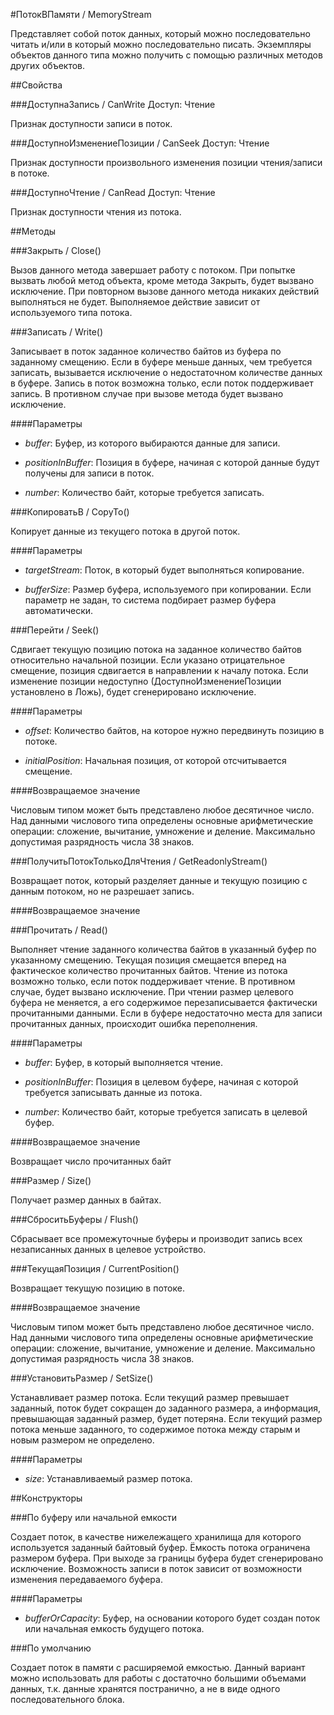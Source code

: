 
#ПотокВПамяти / MemoryStream

    
    

Представляет собой поток данных, который можно последовательно читать и/или в который можно последовательно писать.
Экземпляры объектов данного типа можно получить с помощью различных методов других объектов.


  
  
##Свойства
    
###ДоступнаЗапись / CanWrite
Доступ: Чтение
    
    

Признак доступности записи в поток.


  
  
###ДоступноИзменениеПозиции / CanSeek
Доступ: Чтение
    
    

Признак доступности произвольного изменения позиции чтения/записи в потоке.


  
  
###ДоступноЧтение / CanRead
Доступ: Чтение
    
    

Признак доступности чтения из потока.


  
  
##Методы
    
###Закрыть / Close()
    
    
    

Вызов данного метода завершает работу с потоком. При попытке вызвать любой метод объекта, кроме метода Закрыть, будет вызвано исключение.
При повторном вызове данного метода никаких действий выполняться не будет.
Выполняемое действие зависит от используемого типа потока.


  
  
###Записать / Write()
    
    
    

Записывает в поток заданное количество байтов из буфера по заданному смещению. Если в буфере меньше данных, чем требуется записать, вызывается исключение о недостаточном количестве данных в буфере.
Запись в поток возможна только, если поток поддерживает запись. В противном случае при вызове метода будет вызвано исключение.


  
  
####Параметры

* *buffer*: Буфер, из которого выбираются данные для записи.

* *positionInBuffer*: Позиция в буфере, начиная с которой данные будут получены для записи в поток.

* *number*: Количество байт, которые требуется записать.

###КопироватьВ / CopyTo()
    
    
    

Копирует данные из текущего потока в другой поток.


  
  
####Параметры

* *targetStream*: Поток, в который будет выполняться копирование.

* *bufferSize*: Размер буфера, используемого при копировании.
Если параметр не задан, то система подбирает размер буфера автоматически.

###Перейти / Seek()
    
    
    

Сдвигает текущую позицию потока на заданное количество байтов относительно начальной позиции. Если указано отрицательное смещение, позиция сдвигается в направлении к началу потока.
Если изменение позиции недоступно (ДоступноИзменениеПозиции установлено в Ложь), будет сгенерировано исключение.


  
  
####Параметры

* *offset*: Количество байтов, на которое нужно передвинуть позицию в потоке.

* *initialPosition*: Начальная позиция, от которой отсчитывается смещение.

####Возвращаемое значение

Числовым типом может быть представлено любое десятичное число. Над данными числового типа определены основные арифметические операции: сложение, вычитание, умножение и деление. Максимально допустимая разрядность числа 38 знаков.

  
###ПолучитьПотокТолькоДляЧтения / GetReadonlyStream()
    
    
    

Возвращает поток, который разделяет данные и текущую позицию с данным потоком, но не разрешает запись.


  
  
####Возвращаемое значение

###Прочитать / Read()
    
    
    

Выполняет чтение заданного количества байтов в указанный буфер по указанному смещению. Текущая позиция смещается вперед на фактическое количество прочитанных байтов.
Чтение из потока возможно только, если поток поддерживает чтение. В противном случае, будет вызвано исключение.
При чтении размер целевого буфера не меняется, а его содержимое перезаписывается фактически прочитанными данными. Если в буфере недостаточно места для записи прочитанных данных, происходит ошибка переполнения.


  
  
####Параметры

* *buffer*: Буфер, в который выполняется чтение.

* *positionInBuffer*: Позиция в целевом буфере, начиная с которой требуется записывать данные из потока.

* *number*: Количество байт, которые требуется записать в целевой буфер.

####Возвращаемое значение

Возвращает число прочитанных байт


  
###Размер / Size()
    
    
    

Получает размер данных в байтах.


  
  
###СброситьБуферы / Flush()
    
    
    

Сбрасывает все промежуточные буферы и производит запись всех незаписанных данных в целевое устройство.


  
  
###ТекущаяПозиция / CurrentPosition()
    
    
    

Возвращает текущую позицию в потоке.


  
  
####Возвращаемое значение

Числовым типом может быть представлено любое десятичное число. Над данными числового типа определены основные арифметические операции: сложение, вычитание, умножение и деление. Максимально допустимая разрядность числа 38 знаков.

  
###УстановитьРазмер / SetSize()
    
    
    

Устанавливает размер потока.
Если текущий размер превышает заданный, поток будет сокращен до заданного размера, а информация, превышающая заданный размер, будет потеряна.
Если текущий размер потока меньше заданного, то содержимое потока между старым и новым размером не определено.


  
  
####Параметры

* *size*: Устанавливаемый размер потока.

##Конструкторы

  
###По буферу или начальной емкости
    
    

Создает поток, в качестве нижележащего хранилища для которого используется заданный байтовый буфер. Ёмкость потока ограничена размером буфера. При выходе за границы буфера будет сгенерировано исключение.
Возможность записи в поток зависит от возможности изменения передаваемого буфера.


  
  
####Параметры

* *bufferOrCapacity*: Буфер, на основании которого будет создан поток или начальная емкость будущего потока.

###По умолчанию
    
    

Создает поток в памяти с расширяемой емкостью. Данный вариант можно использовать для работы с достаточно большими объемами данных, т.к. данные хранятся постранично, а не в виде одного последовательного блока.


  
  